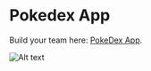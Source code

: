 # Pokedex App


Build your team here: [PokeDex App](https://react-poke.vercel.app).



![Alt text](react-poke/src/components/style/ReactPoke.png)
